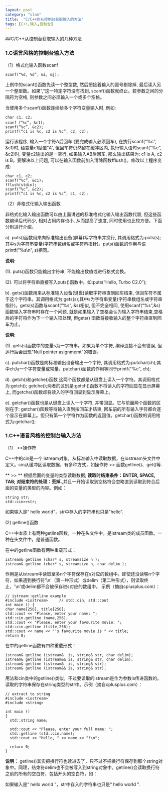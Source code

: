 ```yaml
---
layout: post
category: "slam"
title:  "C/C++的从控制台获取输入的方法"
tags: [C++,输入,控制台]
---
```


##C/C++从控制台获取输入的几种方法

### 1.C语言风格的控制台输入方法

（1）格式化输入函数scanf

	scanf(“%d, %d”, &i, &j);

   上例中的scanf()函数先读一个整型数, 然后把接着输入的逗号剔除掉, 最后读入另一个整型数。如果“,”这一特定字符没有找到, scanf()函数就终止。若参数之间的分隔符为空格, 则参数之间必须输入一个或多个空格。

<!-- more -->

   当使用多个scanf()函数连续给多个字符变量输入时, 例如:

	char c1, c2;
	scanf（“%c”, &c1);
	scanf(“%c”, &c2);
	printf(“c1 is %c, c2 is %c”, c2, c2);

   运行该程序, 输入一个字符A后回车 (要完成输入必须回车), 在执行scanf(“%c”, &c1)时, 给变量c1赋值”A”, 但回车符仍然留在缓冲区内, 执行输入语句scanf(”%c”, &c2)时, 变量c2输出的是一空行, 如果输入AB后回车, 那么输出结果为: c1 is A, c2 is B。要解决以上问题, 可以在输入函数前加入清除函数fflush()。修改以上程序变成:

	char c1, c2;
	scanf(“%c”, &c1);
	fflush(stdin);
	scanf(“%c”, &c2);
	printf(“c1 is %c, c2 is %c”, c1, c2);

（2）非格式化输入输出函数

   非格式化输入输出函数可以由上面讲述的标准格式化输入输出函数代替, 但这些函数编译后代码少, 相对占用内存也小, 从而提高了速度, 同时使用也比较方便。下面分别进行介绍。

   a). puts()函数用来向标准输出设备(屏幕)写字符串并换行, 其调用格式为:puts(s);其中s为字符串变量(字符串数组名或字符串指针)。puts()函数的作用与语printf(”%s\n”, s)相同。

**说明:**

   (1). puts()函数只能输出字符串, 不能输出数值或进行格式变换。

   (2). 可以将字符串直接写入puts()函数中。如:puts(“Hello, Turbo C2.0”);

   b). gets()函数用来从标准输入设备(键盘)读取字符串直到回车结束, 但回车符不属于这个字符串。其调用格式为:gets(s);其中s为字符串变量(字符串数组名或字符串指针)。gets(s)函数与scanf(“%s”, &s)相似, 但不完全相同, 使用scanf(“%s”,&s)函数输入字符串时存在一个问题, 就是如果输入了空格会认为输入字符串结束,空格后的字符将作为下一个输入项处理, 但gets() 函数将接收输入的整个字符串直到回车为止。
 
**说明:**

   (1). gets(s)函数中的变量s为一字符串。如果为单个字符, 编译连接不会有错误, 但运行后会出现"Null pointer asignmemt"的错误。

   c). putchar()函数是向标准输出设备输出一个字符, 其调用格式为:putchar(ch);其中ch为一个字符变量或常量。putchar()函数的作用等同于printf("%c", ch);

   d).  getch()和getche()函数  这两个函数都是从键盘上读入一个字符。其调用格式为:getch(); getche();两者的区别是:getch()函数不将读入的字符回显在显示屏幕上, 而getche()函数却将读入的字符回显到显示屏幕上。

   e). getchar()函数也是从键盘上读入一个字符, 并带回显。它与前面两个函数的区别在于: getchar()函数等待输入直到按回车才结束, 回车前的所有输入字符都会逐个显示在屏幕上。但只有第一个字符作为函数的返回值。getchar()函数的调用格式为:getchar();


### 1.C++语言风格的控制台输入方法

（1） >>操作符

   C++中的cin是一个 istream对象，从标准输入中读取数据，在iostream头文件中定义。cin从缓冲区读取数据，有多种方式，如操作符 >>  函数getline()、get()等.

   ** >> ** 根据后面的变量的类型读取数据; **读取时结束条件：ENTER, SPACE, TAB; 对结束符的处理：丢掉.**,并且一开始读取到空格符会忽略直到读取到符合后面的变量的类型的内容。例如：

	string str;
	std::cin>>str;

   如果输入是“      hello   world”，str中存入的字符串也只是“hello”.

   (2) getline()函数

   C++中本质上有两种getline函数，一种在头文件<istream>中，是istream类的成员函数。一种在头文件<string>中，是普通函数。

   在<istream>中的getline函数有两种重载形式：

	istream& getline (char* s, streamsize n );
	istream& getline (char* s, streamsize n, char delim );

   作用是从istream中读取至多n个字符保存在s对应的数组中。即使还没读够n个字符，如果遇到换行符'\n'（第一种形式）或delim（第二种形式），则读取终止，'\n'或delim都不会被保存进s对应的数组中。 示例（摘自cplusplus.com）：

	// istream::getline example
	#include <iostream>     // std::cin, std::cout	
	int main () {
	char name[256], title[256]; 
	std::cout << "Please, enter your name: ";
	std::cin.getline (name,256); 
	std::cout << "Please, enter your favourite movie: ";
	std::cin.getline (title,256);
	std::cout << name << "'s favourite movie is " << title;
	return 0;

   在<string>中的getline函数有四种重载形式：

	istream& getline (istream&  is, string& str, char delim);
	istream& getline (istream&& is, string& str, char delim);
	istream& getline (istream&  is, string& str);
	istream& getline (istream&& is, string& str);

   用法和cin类中的getline()类似，不过要读取的istream是作为参数is传进函数的。读取的字符串保存在string类型的str中。示例（摘自cplusplus.com）：

	// extract to string
	#include <iostream>
	#include <string>
	 
	int main ()
	{
	  std::string name;
	 
	  std::cout << "Please, enter your full name: ";
	  std::getline (std::cin,name);
	  std::cout << "Hello, " << name << "!\n";
	 
	  return 0;
	}

  **说明：**
	getline()其实把换行符也读进去了，只不过不把换行符保存到那个string对象中。同理，结束符delim也不会被写入到string对象中。getline()会读取换行符之前的所有的空白符，包括开头的空白符，如：

   如果输入是“    hello    world    ”，str中存入的字符串也只是“    hello    world   ”.



